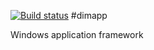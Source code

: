 [![Build status](https://ci.appveyor.com/api/projects/status/0a248fk1dspywxbm?svg=true)](https://ci.appveyor.com/project/gknowles/dimapp)
#dimapp

Windows application framework
